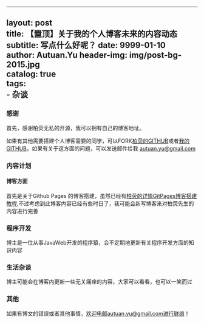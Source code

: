 
---
layout:     post                    
title:      【置顶】关于我的个人博客未来的内容动态
subtitle:   写点什么好呢？
date:       9999-01-10              
author:     Autuan.Yu
header-img: img/post-bg-2015.jpg    
catalog: true                      
tags:                               
    - 杂谈
---



### 感谢

首先，感谢柏荧无私的开源，我可以拥有自己的博客地址。

如果有其他需要搭建个人博客需要的同学，可以FORK[柏荧的GITHUB](https://github.com/qiubaiying/qiubaiying.github.io)或者[我的GITHUB](https://github.com/Autuan/autuan.github.io)，如果有关于这方面的问题，可以发送邮件给我 autuan.yu@gmail.com

### 内容计划
#### 博客方面
首先是关于Github Pages 的博客搭建，虽然已经有[柏荧的详情GitPages博客搭建教程](https://www.jianshu.com/p/e68fba58f75c),不过考虑到此博客内容已经有些时日了，我可能会新写博客来对柏荧先生的内容进行完善

### 程序开发
博主是一位从事JavaWeb开发的程序猿，会不定期地更新有关程序开发方面的知识内容

### 生活杂谈
博主可能会在博客内更新一些无关痛痒的内容，大家可以看看，也可以一笑而过

### 其他
如果有博文的错误或者其他事情，欢迎电邮autuan.yu@gmail.com进行联络！




